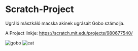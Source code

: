 # Scratch-Project
Ugráló mászkáló macska akinek ugrásait Gobo számolja.

A Project linkje: https://scratch.mit.edu/projects/980677540/


![gobo](https://github.com/user-attachments/assets/9a5a3fc0-d569-48b6-9045-a00ab570a9d3)
![cat](https://github.com/user-attachments/assets/ceca0afc-d8ac-4701-ac6b-8ee172e3b304)
